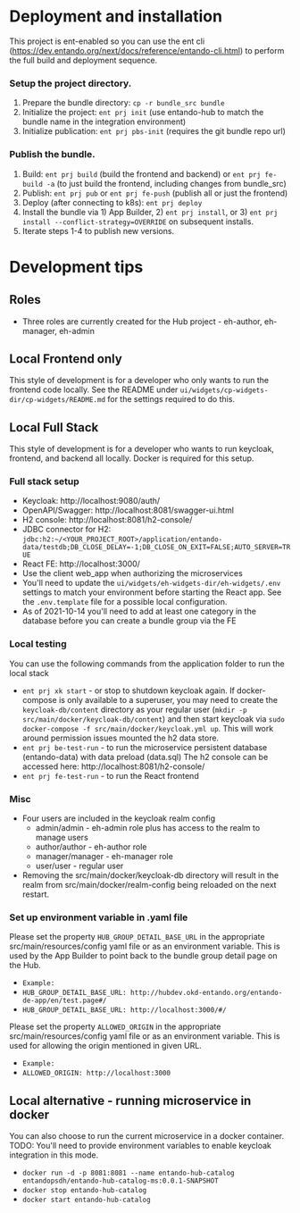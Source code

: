 # Deployment and installation
This project is ent-enabled so you can use the ent cli (https://dev.entando.org/next/docs/reference/entando-cli.html) to perform the full build and deployment sequence.

### Setup the project directory.
1. Prepare the bundle directory: `cp -r bundle_src bundle`
2. Initialize the project: `ent prj init` (use entando-hub to match the bundle name in the integration environment)
3. Initialize publication: `ent prj pbs-init` (requires the git bundle repo url)

### Publish the bundle.
1. Build: `ent prj build` (build the frontend and backend) or `ent prj fe-build -a` (to just build the frontend, including changes from bundle_src)
2. Publish: `ent prj pub` or `ent prj fe-push` (publish all or just the frontend)
3. Deploy (after connecting to k8s): `ent prj deploy`
4. Install the bundle via 1) App Builder, 2) `ent prj install`, or 3) `ent prj install --conflict-strategy=OVERRIDE` on subsequent installs.
5. Iterate steps 1-4 to publish new versions.

# Development tips
## Roles
* Three roles are currently created for the Hub project - eh-author, eh-manager, eh-admin

## Local Frontend only
This style of development is for a developer who only wants to run the frontend code locally. See the README under `ui/widgets/cp-widgets-dir/cp-widgets/README.md` for the settings required to do this.

## Local Full Stack
This style of development is for a developer who wants to run keycloak, frontend, and backend all locally. Docker is required for this setup.

### Full stack setup
* Keycloak: http://localhost:9080/auth/
* OpenAPI/Swagger: http://localhost:8081/swagger-ui.html
* H2 console: http://localhost:8081/h2-console/
* JDBC connector for H2: `jdbc:h2:~/<YOUR_PROJECT_ROOT>/application/entando-data/testdb;DB_CLOSE_DELAY=-1;DB_CLOSE_ON_EXIT=FALSE;AUTO_SERVER=TRUE`
* React FE: http://localhost:3000/
* Use the client web_app when authorizing the microservices
* You'll need to update the `ui/widgets/eh-widgets-dir/eh-widgets/.env` settings to match your environment before starting the React app. See the `.env.template` file for a possible local configuration.
* As of 2021-10-14 you'll need to add at least one category in the database before you can create a bundle group via the FE

### Local testing
You can use the following commands from the application folder to run the local stack 
* `ent prj xk start` - or stop to shutdown keycloak again. If docker-compose is only available to a superuser, you may need to create the `keycloak-db/content` directory as your regular user (`mkdir -p src/main/docker/keycloak-db/content`) and then start keycloak via `sudo docker-compose -f src/main/docker/keycloak.yml up`. This will work around permission issues mounted the h2 data store. 
* `ent prj be-test-run` - to run the microservice
  persistent database (entando-data) with data preload (data.sql) The
  h2 console can be accessed here: http://localhost:8081/h2-console/
* `ent prj fe-test-run` - to run the React frontend

### Misc
* Four users are included in the keycloak realm config
  * admin/admin - eh-admin role plus has access to the realm to manage users
  * author/author - eh-author role
  * manager/manager - eh-manager role
  * user/user - regular user
* Removing the src/main/docker/keycloak-db directory will result in the realm from src/main/docker/realm-config being reloaded on the next restart.

### Set up environment variable in .yaml file
Please set the property `HUB_GROUP_DETAIL_BASE_URL` in the appropriate src/main/resources/config yaml file or as an environment variable. This is used by the App Builder to point back to the bundle group detail page on the Hub.
* `Example:`
* `HUB_GROUP_DETAIL_BASE_URL: http://hubdev.okd-entando.org/entando-de-app/en/test.page#/`
* `HUB_GROUP_DETAIL_BASE_URL: http://localhost:3000/#/`

Please set the property `ALLOWED_ORIGIN` in the appropriate src/main/resources/config yaml file or as an environment variable. This is used for allowing the origin mentioned in given URL.
* `Example:`
* `ALLOWED_ORIGIN: http://localhost:3000`


## Local alternative - running microservice in docker
You can also choose to run the current microservice in a docker container. 
TODO: You'll need to provide environment variables to enable keycloak integration in this mode.
* `docker run -d -p 8081:8081 --name entando-hub-catalog entandopsdh/entando-hub-catalog-ms:0.0.1-SNAPSHOT`
* `docker stop entando-hub-catalog`
* `docker start entando-hub-catalog`
